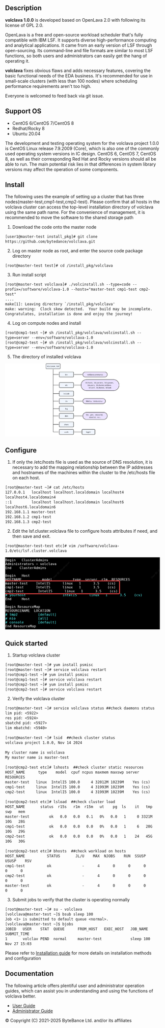 ## Description
**volclava 1.0.0** is developed based on OpenLava 2.0 with following its license of GPL 2.0.

OpenLava is a free and open-source workload scheduler that's fully compatible with IBM LSF. It supports diverse high-performance computing and analytical applications.
It came from an early version of LSF through open-sourcing. Its command-line and file formats are similar to most LSF functions, so both users and administrators can easily get the hang of operating it.

**volclava** fixes obvious flaws and adds necessary features, covering the basic functional needs of the EDA business. It's recommended for use in small-scale clusters (with less than 100 nodes) where scheduling performance requirements aren't too high.

Everyone is welcomed to feed back via git issue.


## Support OS
- CentOS 6/CentOS 7/CentOS 8  
- Redhat/Rocky 8
- Ubuntu 20.04

The development and testing operating system for the volclava project 1.0.0 is CentOS Linux release 7.9.2009 (Core), which is also one of the commonly used operating system versions in IC design.
CentOS 6, CentOS 7, CentOS 8, as well as their corresponding Red Hat and Rocky versions should all be able to run. The main potential risk lies in that differences in system library versions may affect the operation of some components.

## Install
The following uses the example of setting up a cluster that has three nodes(master-test,cmp1-test,cmp2-test). Please confirm that all hosts in the volclava cluster can access the top-level installation directory of volclava using the same path name. For the convenience of management, it is recommended to move the software to the shared storage path

1. Download the code onto the master node
```
[user1@master-test install_pkg]# git clone https://github.com/bytedance/volclava.git
```
2. Log on master node as root, and enter the source code package directory
```
[root@master-test test]# cd /install_pkg/volclava
```
3. Run install script
```
[root@master-test volclava]# ./volcinstall.sh --type=code --profix=/software/volclava-1.0 --hosts="master-test cmp1-test cmp2-test"
....
make[1]: Leaving directory `/install_pkg/volclava'
make: warning:  Clock skew detected.  Your build may be incomplete.
Congratulates, installation is done and enjoy the journey!

```
4. Log on compute nodes and install
```
[root@cmp1-test ~]# sh /install_pkg/volclava/volcinstall.sh --type=server --env=/software/volclava-1.0 
[root@cmp2-test ~]# sh /install_pkg/volclava/volcinstall.sh --type=server --env=/software/volclava-1.0
```

5. The directory of installed volclava

![volc-directory](images/directory.png)

## Configure
1. If only the /etc/hosts file is used as the source of DNS resolution, it is necessary to add the mapping relationship between the IP addresses and hostnames of the machines within the cluster to the /etc/hosts file on each host.
```
[root@master-test ~]# cat /etc/hosts
127.0.0.1   localhost localhost.localdomain localhost4 localhost4.localdomain4
::1         localhost localhost.localdomain localhost6 localhost6.localdomain6
192.168.1.1 master-test
192.168.1.2 cmp1-test
192.168.1.3 cmp2-test
```
2. Edit the lsf.cluster.volclava file to configure hosts attributes if need, and then save and exit.
```
[root@master-test-test etc]# vim /software/volclava-1.0/etc/lsf.cluster.volclava
```
![cluster-content](images/lsf.cluster.file.png)

## Quick started
1. Startup volclava cluster
```
[root@master-test ~]# yum install psmisc
[root@master-test ~]# service volclava restart
[root@cmp1-test ~]# yum install psmisc
[root@cmp1-test ~]# service volclava restart
[root@cmp2-test ~]# yum install psmisc
[root@cmp2-test ~]# service volclava restart
```
2. Verify the volclava cluster
```
[root@master-test ~]# service volclava status ##check daemons status
lim pid: <5922>
res pid: <5924>
sbatchd pid: <5927>
lim mbatchd: <5940>

[root@master-test ~]# lsid  ##check cluster status
volclava project 1.0.0, Nov 14 2024

My cluster name is volclava
My master name is master-test

[root@cmp2-test etc]# lshosts  ##check cluster static resources
HOST_NAME      type    model  cpuf ncpus maxmem maxswp server RESOURCES
master-test   linux  IntelI5 100.0     4 32012M 10239M    Yes (cs)
cmp1-test     linux  IntelI5 100.0     4 31993M 10239M    Yes (cs)
cmp2-test     linux  IntelI5 100.0     4 31993M 10239M    Yes (cs)

[root@cmp2-test etc]# lsload  ##check cluster load
HOST_NAME       status  r15s   r1m  r15m   ut    pg  ls    it   tmp   swp   mem
master-test         ok   0.0   0.0   0.1   0%   0.0   1     0 3321M   10G   28G
cmp1-test           ok   0.0   0.0   0.0   0%   0.0   1     6   20G   10G   29G
cmp2-test           ok   0.0   0.0   0.0   0%   0.0   1    24   45G   10G   30G

[root@cmp2-test etc]# bhosts  ##check workload on hosts
HOST_NAME          STATUS       JL/U    MAX  NJOBS    RUN  SSUSP  USUSP    RSV 
cmp1-test          ok              -      4      0      0      0      0      0
cmp2-test          ok              -      4      0      0      0      0      0
master-test        ok              -      4      0      0      0      0      0

```
3. Submit jobs to verify that the cluster is operating normally
```
[root@master-test ~]# su - volclava
[volclava@master-test ~]$ bsub sleep 100
Job <1> is submitted to default queue <normal>.
[volclava@master-test ~]$ bjobs 
JOBID   USER    STAT  QUEUE      FROM_HOST   EXEC_HOST   JOB_NAME   SUBMIT_TIME
1       volclav PEND  normal     master-test             sleep 100  Nov 27 15:03
```
Please refer to [Installation guide](docs/volclava%20%E5%AE%89%E8%A3%85%E5%8F%8A%E9%85%8D%E7%BD%AE%E6%96%87%E6%A1%A3.pdf) for more details on installation methods and configuration

## Documentation
The following article offers plentiful user and administrator operation guides, which can assist you in understanding and using the functions of volclava better.
- [User Guide](docs/volclava%20%E5%AE%89%E8%A3%85%E5%8F%8A%E9%85%8D%E7%BD%AE%E6%96%87%E6%A1%A3.pdf)
- [Administrator Guide](docs/volclava%20%E7%AE%A1%E7%90%86%E5%91%98%E6%89%8B%E5%86%8C.pdf)

&copy; Copyright (C) 2021-2025 ByteBance Ltd. and/or its affiliates
